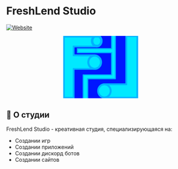 # FreshLend Studio

[![Website](https://img.shields.io/badge/Visit-Website-blue?style=for-the-badge&logo=google-chrome)](https://freshlend.github.io)

<p align="center"><img src="data/images/favicon.png" alt="FreshLend Studio Logo" width="200"></p>

## 🚀 О студии

FreshLend Studio - креативная студия, специализирующаяся на:
- Создании игр
- Создании приложений
- Создании дискорд ботов
- Создании сайтов
